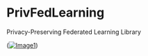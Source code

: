 # PrivFedLearning
Privacy-Preserving Federated Learning Library

(<a href="https://imgbb.com/"><img src="https://i.ibb.co/5vWz789/Image1.png" alt="Image1" border="0"></a>)
